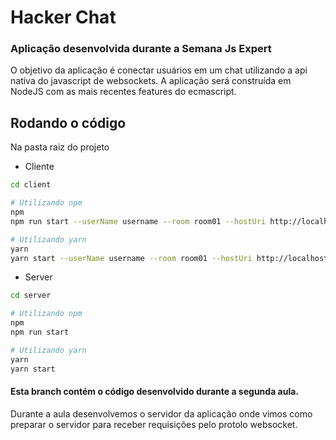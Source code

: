 # Hacker Chat

### Aplicação desenvolvida durante a Semana Js Expert

O objetivo da aplicação é conectar usuários em um chat utilizando a api nativa do javascript de websockets. A aplicação será construída em NodeJS com as mais recentes features do ecmascript.

## Rodando o código
Na pasta raiz do projeto

- Cliente
```bash
cd client

# Utilizando npm
npm
npm run start --userName username --room room01 --hostUri http://localhost:9898

# Utilizando yarn
yarn
yarn start --userName username --room room01 --hostUri http://localhost:9898
```

- Server
```bash
cd server

# Utilizando npm
npm
npm run start

# Utilizando yarn
yarn
yarn start
```

#### Esta branch contém o código desenvolvido durante a segunda aula.

Durante a aula desenvolvemos o servidor da aplicação onde vimos como preparar o servidor para receber requisições pelo protolo websocket.

